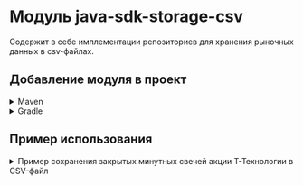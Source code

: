 # Модуль java-sdk-storage-csv

Содержит в себе имплементации репозиториев для хранения рыночных данных в csv-файлах.

## Добавление модуля в проект

<details>
<summary>Maven</summary>

```xml

<dependencies>
    ...
    <dependency>
        <groupId>ru.tinkoff.piapi</groupId>
        <artifactId>java-sdk-core</artifactId>
        <version>1.40</version>
    </dependency>
    <dependency>
        <groupId>ru.tinkoff.piapi</groupId>
        <artifactId>java-sdk-storage-csv</artifactId>
        <version>1.40</version>
    </dependency>
    ...
</dependencies>
```

</details>
<details>
<summary>Gradle</summary>

```groovy
implementation 'ru.tinkoff.piapi:java-sdk-core:1.40'
implementation 'ru.tinkoff.piapi:java-sdk-storage-csv:1.40'
```

</details>

## Пример использования

<details>
<summary>Пример сохранения закрытых минутных свечей акции Т-Технологии в CSV-файл</summary>

```java
public class Main {

    public static void main(String[] args) {
        var connectorConfiguration = ConnectorConfiguration.loadFromPropertiesFile("invest.properties");
        var unaryServiceFactory = ServiceStubFactory.create(connectorConfiguration);
        var streamServiceFactory = StreamServiceStubFactory.create(unaryServiceFactory);
        var streamManagerFactory = StreamManagerFactory.create(streamServiceFactory);
        var executorService = Executors.newCachedThreadPool();
        var scheduledExecutorService = Executors.newSingleThreadScheduledExecutor();
        CsvConfiguration csvConfiguration = new CsvConfiguration(Path.of("candles.csv"));
        try (var candlesRepository = new CandlesCsvRepository(csvConfiguration)) {
            var marketDataStreamManager = streamManagerFactory.newMarketDataStreamManager(executorService, scheduledExecutorService);
            marketDataStreamManager.subscribeCandles(Set.of(
                            new Instrument(
                                    "87db07bc-0e02-4e29-90bb-05e8ef791d7b",
                                    SubscriptionInterval.SUBSCRIPTION_INTERVAL_ONE_MINUTE
                            )
                    ),
                    new CandleSubscriptionSpec(),
                    candle -> candlesRepository.save(candle.getOriginal())
            );
            marketDataStreamManager.start();
        } catch (IOException e) {
            throw new RuntimeException(e);
        }
    }
}
```

</details>
